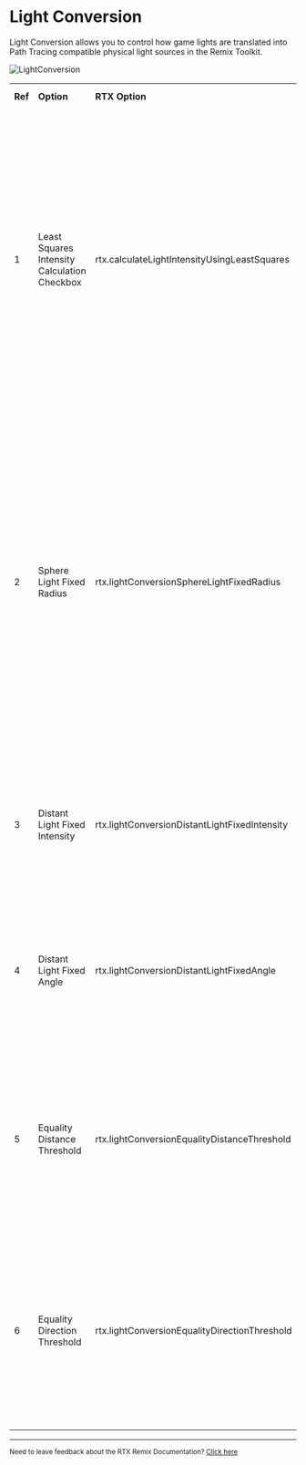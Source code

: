 # Light Conversion

Light Conversion allows you to control how game lights are translated into Path Tracing compatible physical light sources in the Remix Toolkit.


![LightConversion](../../data/images/rtxremix_020.PNG)


<table>
  <tr>
   <td><strong>Ref</strong>
   </td>
   <td><strong>Option</strong>
   </td>
   <td><strong>RTX Option</strong>
   </td>
   <td><strong>Default Value</strong>
   </td>
   <td><strong>Description</strong>
   </td>
  </tr>
  <tr>
   <td>1
   </td>
   <td>Least Squares Intensity Calculation Checkbox
   </td>
   <td>rtx.calculateLightIntensityUsingLeastSquares
   </td>
   <td>Checked
   </td>
   <td>Enable usage of least squares for approximating a light's falloff curve rather than a more basic single point approach. This will generally result in more accurate matching of the original application's custom light attenuation curves, especially with non physically based linear-style attenuation.
   </td>
  </tr>
  <tr>
   <td>2
   </td>
   <td>Sphere Light Fixed Radius
   </td>
   <td>rtx.lightConversionSphereLightFixedRadius
   </td>
   <td>4
   </td>
   <td>The fixed radius in world units to use for legacy lights converted to sphere lights (currently point and spot lights will convert to sphere lights). Use caution with large light radii as many legacy lights will be placed close to geometry and intersect it, causing suboptimal light sampling performance or other visual artifacts (lights clipping through walls, etc).
   </td>
  </tr>
  <tr>
   <td>3
   </td>
   <td>Distant Light Fixed Intensity
   </td>
   <td>rtx.lightConversionDistantLightFixedIntensity
   </td>
   <td>1
   </td>
   <td>The fixed intensity (in W/sr) to use for legacy lights converted to distant lights (currently directional lights will convert to distant lights).
   </td>
  </tr>
  <tr>
   <td>4
   </td>
   <td>Distant Light Fixed Angle
   </td>
   <td>rtx.lightConversionDistantLightFixedAngle
   </td>
   <td>0.0349
   </td>
   <td>The angular size in radiance of the distant light source for legacy lights converted to distant lights. Set to ~2 degrees in radians by default.
   </td>
  </tr>
  <tr>
   <td>5
   </td>
   <td>Equality Distance Threshold
   </td>
   <td>rtx.lightConversionEqualityDistanceThreshold
   </td>
   <td>0.05
   </td>
   <td>The upper distance threshold between two positions is used to determine if two positional lights are the same light when uniquely identifying legacy lights for conversion.
   </td>
  </tr>
  <tr>
   <td>6
   </td>
   <td>Equality Direction Threshold
   </td>
   <td>rtx.lightConversionEqualityDirectionThreshold
   </td>
   <td>0.99
   </td>
   <td>The lower cosine angle threshold between two directions is used to determine if two directional lights are the same light when uniquely identifying legacy lights for conversion.
   </td>
  </tr>
</table>

***
<sub> Need to leave feedback about the RTX Remix Documentation?  [Click here](https://github.com/NVIDIAGameWorks/rtx-remix/issues/new?assignees=nvdamien&labels=documentation%2Cfeedback%2Ctriage&projects=&template=documentation_feedback.yml&title=%5BDocumentation+feedback%5D%3A+) </sub>
